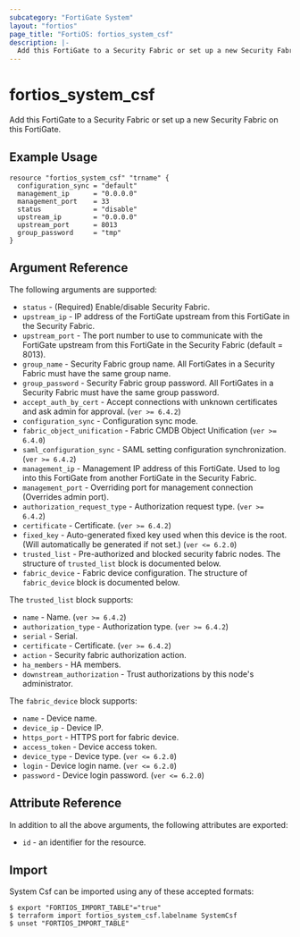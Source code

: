 ```yaml
---
subcategory: "FortiGate System"
layout: "fortios"
page_title: "FortiOS: fortios_system_csf"
description: |-
  Add this FortiGate to a Security Fabric or set up a new Security Fabric on this FortiGate.
---
```


# fortios_system_csf
Add this FortiGate to a Security Fabric or set up a new Security Fabric on this FortiGate.

## Example Usage

```hcl
resource "fortios_system_csf" "trname" {
  configuration_sync = "default"
  management_ip      = "0.0.0.0"
  management_port    = 33
  status             = "disable"
  upstream_ip        = "0.0.0.0"
  upstream_port      = 8013
  group_password     = "tmp"
}
```

## Argument Reference

The following arguments are supported:

* `status` - (Required) Enable/disable Security Fabric.
* `upstream_ip` - IP address of the FortiGate upstream from this FortiGate in the Security Fabric.
* `upstream_port` - The port number to use to communicate with the FortiGate upstream from this FortiGate in the Security Fabric (default = 8013).
* `group_name` - Security Fabric group name. All FortiGates in a Security Fabric must have the same group name.
* `group_password` - Security Fabric group password. All FortiGates in a Security Fabric must have the same group password.
* `accept_auth_by_cert` - Accept connections with unknown certificates and ask admin for approval. (`ver >= 6.4.2`)
* `configuration_sync` - Configuration sync mode.
* `fabric_object_unification` - Fabric CMDB Object Unification (`ver >= 6.4.0`)
* `saml_configuration_sync` - SAML setting configuration synchronization. (`ver >= 6.4.2`)
* `management_ip` - Management IP address of this FortiGate. Used to log into this FortiGate from another FortiGate in the Security Fabric.
* `management_port` - Overriding port for management connection (Overrides admin port).
* `authorization_request_type` - Authorization request type. (`ver >= 6.4.2`)
* `certificate` - Certificate. (`ver >= 6.4.2`)
* `fixed_key` - Auto-generated fixed key used when this device is the root. (Will automatically be generated if not set.) (`ver <= 6.2.0`)
* `trusted_list` - Pre-authorized and blocked security fabric nodes. The structure of `trusted_list` block is documented below.
* `fabric_device` - Fabric device configuration. The structure of `fabric_device` block is documented below.

The `trusted_list` block supports:

* `name` - Name. (`ver >= 6.4.2`)
* `authorization_type` - Authorization type. (`ver >= 6.4.2`)
* `serial` - Serial.
* `certificate` - Certificate. (`ver >= 6.4.2`)
* `action` - Security fabric authorization action.
* `ha_members` - HA members.
* `downstream_authorization` - Trust authorizations by this node's administrator.

The `fabric_device` block supports:

* `name` - Device name.
* `device_ip` - Device IP.
* `https_port` - HTTPS port for fabric device.
* `access_token` - Device access token.
* `device_type` - Device type. (`ver <= 6.2.0`)
* `login` - Device login name. (`ver <= 6.2.0`)
* `password` - Device login password. (`ver <= 6.2.0`)


## Attribute Reference

In addition to all the above arguments, the following attributes are exported:
* `id` - an identifier for the resource.

## Import

System Csf can be imported using any of these accepted formats:
```
$ export "FORTIOS_IMPORT_TABLE"="true"
$ terraform import fortios_system_csf.labelname SystemCsf
$ unset "FORTIOS_IMPORT_TABLE"
```
